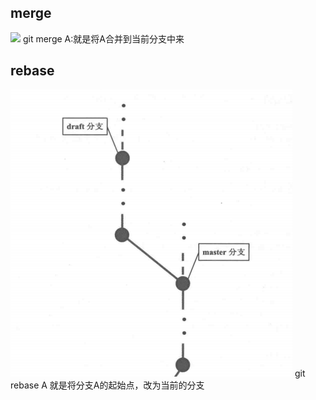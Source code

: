 ## merge
![](assets/merge与rebase-6c1f3796.png)
git merge A:就是将A合并到当前分支中来
## rebase
![](assets/merge与rebase-eb338a4e.png)
git rebase A
就是将分支A的起始点，改为当前的分支
